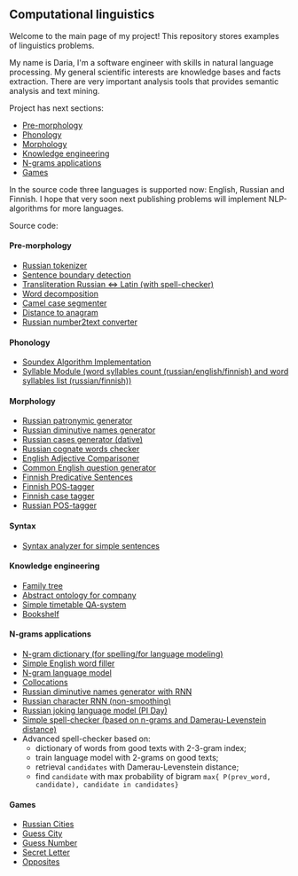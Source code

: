 ## Computational linguistics

Welcome to the main page of my project! This repository stores examples of linguistics problems.

My name is Daria, I'm a software engineer with skills in natural language processing. My general scientific interests are knowledge bases and facts extraction. There are very important analysis tools that provides semantic analysis and text mining.

Project has next sections:
* [Pre-morphology](#pre-morphology)
* [Phonology](#phonology)
* [Morphology](#morphology)
* [Knowledge engineering](#knowledge-engineering)
* [N-grams applications](#n-grams-applications)
* [Games](#games)

In the source code three languages is supported now: English, Russian and Finnish. I hope that very soon next publishing problems will implement NLP-algorithms for more languages.

Source code:

#### Pre-morphology
- [Russian tokenizer](src/russian/NaiveTokenizer.py)
- [Sentence boundary detection](src/russian/NaiveSentenceBoundaryDetector.py)
- [Transliteration Russian <=> Latin (with spell-checker)](src/russian/NaiveTransliterator.py)
- [Word decomposition](src/russian/WordDecompounder.py)
- [Camel case segmenter](src/english/CamelCaseSplitter.py)
- [Distance to anagram](src/english/Anagrams.py)
- [Russian number2text converter](src/russian/TextNormalizer.py)

#### Phonology
- [Soundex Algorithm Implementation](src/russian/Soundex.py)
- [Syllable Module (word syllables count (russian/english/finnish) and word syllables list (russian/finnish))](src/russian/Syllables.py)

#### Morphology
- [Russian patronymic generator](src/russian/Patronymic-ya.py)
- [Russian diminutive names generator](src/russian/Diminutive_Names.py)
- [Russian cases generator (dative)](src/russian/Russian_Caser.py)
- [Russian cognate words checker](src/russian/Cognate_Words.py)
- [English Adjective Comparisoner](src/english/Comparative_or_Superlative.py)
- [Common English question generator](src/english/Question.py)
- [Finnish Predicative Sentences](src/suomi/FinnishPredicativeQuestioner.py)
- [Finnish POS-tagger](src/suomi/FinnishPOSTagger.py)
- [Finnish case tagger](src/suomi/finnish-ending-pos-bilstm-case-tagger.ipynb)
- [Russian POS-tagger](src/russian/NaivePosTagger.py)

#### Syntax
- [Syntax analyzer for simple sentences](src/russian/NaiveSyntaxAnalyzer.py)

#### Knowledge engineering
- [Family tree](src/ontologies/Pedigree.py)
- [Abstract ontology for company](src/ontologies/CompanyOntology.py)
- [Simple timetable QA-system](src/ontologies/Timetable.py)
- [Bookshelf](src/ontologies/biblio)

#### N-grams applications
- [N-gram dictionary (for spelling/for language modeling)](src/ngrams/NGramDictionaryManager.py)
- [Simple English word filler](src/ngrams/WordFiller.py)
- [N-gram language model](src/ngrams/LanguageModel.py)
- [Collocations](src/ngrams/Collocations.py)
- [Russian diminutive names generator with RNN](src/ngrams/Diminutive-rnn.py)
- [Russian character RNN (non-smoothing)](src/ngrams/CharLevelLanguageModel.py)
- [Russian joking language model (PI Day)](src/ngrams/PiDayLanguageModel.py)
- [Simple spell-checker (based on n-grams and Damerau-Levenstein distance)](src/russian/SpellChecker.py)
- Advanced spell-checker based on:
    - dictionary of words from good texts with 2-3-gram index;
    - train language model with 2-grams on good texts;
    - retrieval `candidates` with Damerau-Levenstein distance;
    - find `candidate` with max probability of bigram `max{ P(prev_word, candidate), candidate in candidates}`

#### Games
 - [Russian Cities](src/russian/games/Cities.py)
 - [Guess City](src/russian/games/Guess_City.py)
 - [Guess Number](src/russian/games/More_or_Less.py)
 - [Secret Letter](src/russian/games/Secret_Letter.py)
 - [Opposites](src/russian/games/Opposites_Game.py)
